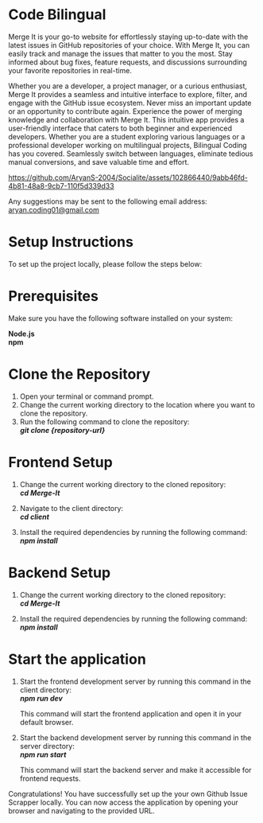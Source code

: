 # Code Bilingual

Merge It is your go-to website for effortlessly staying up-to-date with the latest issues in GitHub repositories of your choice. With Merge It, you can easily track and manage the issues that matter to you the most. Stay informed about bug fixes, feature requests, and discussions surrounding your favorite repositories in real-time.

Whether you are a developer, a project manager, or a curious enthusiast, Merge It provides a seamless and intuitive interface to explore, filter, and engage with the GitHub issue ecosystem. Never miss an important update or an opportunity to contribute again. Experience the power of merging knowledge and collaboration with Merge It.
This intuitive app provides a user-friendly interface that caters to both beginner and experienced developers. Whether you are a student exploring various languages or a professional developer working on multilingual projects, Bilingual Coding has you covered. Seamlessly switch between languages, eliminate tedious manual conversions, and save valuable time and effort.


https://github.com/AryanS-2004/Socialite/assets/102866440/9abb46fd-4b81-48a8-9cb7-110f5d339d33



Any suggestions may be sent to the following email address: aryan.coding01@gmail.com


# Setup Instructions

To set up the project locally, please follow the steps below:

# Prerequisites
Make sure you have the following software installed on your system:

**Node.js**   
**npm**

# Clone the Repository
1. Open your terminal or command prompt.
2. Change the current working directory to the location where you want to clone the repository.
3. Run the following command to clone the repository:  
   ***git clone {repository-url}***



# Frontend Setup
1. Change the current working directory to the cloned repository:  
   ***cd Merge-It***

2. Navigate to the client directory:  
   ***cd client***

3. Install the required dependencies by running the following command:  
   ***npm install***

# Backend Setup
1. Change the current working directory to the cloned repository:  
   ***cd Merge-It***


2. Install the required dependencies by running the following command:  
   ***npm install***


# Start the application
1. Start the frontend development server by running this command in the client directory:  
   ***npm run dev***

   This command will start the frontend application and open it in your default browser.

2. Start the backend development server  by running this command in the server directory:  
   ***npm run start***

   This command will start the backend server and make it accessible for frontend requests.

Congratulations! You have successfully set up the your own Github Issue Scrapper locally. You can now access the application by opening your browser and navigating to the provided URL.
